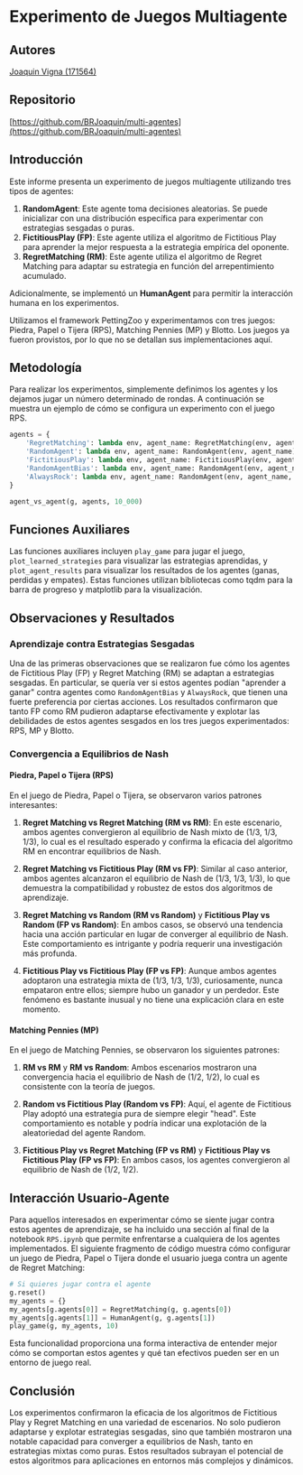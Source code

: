 # Experimento de Juegos Multiagente

## Autores

[Joaquin Vigna (171564)](https://github.com/BRJoaquin/)

## Repositorio

[https://github.com/BRJoaquin/multi-agentes](https://github.com/BRJoaquin/multi-agentes)

## Introducción

Este informe presenta un experimento de juegos multiagente utilizando tres tipos de agentes:

1. **RandomAgent**: Este agente toma decisiones aleatorias. Se puede inicializar con una distribución específica para experimentar con estrategias sesgadas o puras.
2. **FictitiousPlay (FP)**: Este agente utiliza el algoritmo de Fictitious Play para aprender la mejor respuesta a la estrategia empírica del oponente.
3. **RegretMatching (RM)**: Este agente utiliza el algoritmo de Regret Matching para adaptar su estrategia en función del arrepentimiento acumulado.

Adicionalmente, se implementó un **HumanAgent** para permitir la interacción humana en los experimentos.

Utilizamos el framework PettingZoo y experimentamos con tres juegos: Piedra, Papel o Tijera (RPS), Matching Pennies (MP) y Blotto. Los juegos ya fueron provistos, por lo que no se detallan sus implementaciones aquí.

## Metodología

Para realizar los experimentos, simplemente definimos los agentes y los dejamos jugar un número determinado de rondas. A continuación se muestra un ejemplo de cómo se configura un experimento con el juego RPS.

```python
agents = {
    'RegretMatching': lambda env, agent_name: RegretMatching(env, agent_name),
    'RandomAgent': lambda env, agent_name: RandomAgent(env, agent_name),
    'FictitiousPlay': lambda env, agent_name: FictitiousPlay(env, agent_name),
    'RandomAgentBias': lambda env, agent_name: RandomAgent(env, agent_name, initial=[0.2, 0.2, 0.6]),
    'AlwaysRock': lambda env, agent_name: RandomAgent(env, agent_name, initial=[1, 0, 0]),
}

agent_vs_agent(g, agents, 10_000)
```

## Funciones Auxiliares
Las funciones auxiliares incluyen `play_game` para jugar el juego, `plot_learned_strategies` para visualizar las estrategias aprendidas, y `plot_agent_results` para visualizar los resultados de los agentes (ganas, perdidas y empates). 
Estas funciones utilizan bibliotecas como tqdm para la barra de progreso y matplotlib para la visualización.

## Observaciones y Resultados

### Aprendizaje contra Estrategias Sesgadas

Una de las primeras observaciones que se realizaron fue cómo los agentes de Fictitious Play (FP) y Regret Matching (RM) se adaptan a estrategias sesgadas. En particular, se quería ver si estos agentes podían "aprender a ganar" contra agentes como `RandomAgentBias` y `AlwaysRock`, que tienen una fuerte preferencia por ciertas acciones. Los resultados confirmaron que tanto FP como RM pudieron adaptarse efectivamente y explotar las debilidades de estos agentes sesgados en los tres juegos experimentados: RPS, MP y Blotto.

### Convergencia a Equilibrios de Nash

#### Piedra, Papel o Tijera (RPS)

En el juego de Piedra, Papel o Tijera, se observaron varios patrones interesantes:

1. **Regret Matching vs Regret Matching (RM vs RM)**: En este escenario, ambos agentes convergieron al equilibrio de Nash mixto de (1/3, 1/3, 1/3), lo cual es el resultado esperado y confirma la eficacia del algoritmo RM en encontrar equilibrios de Nash.

2. **Regret Matching vs Fictitious Play (RM vs FP)**: Similar al caso anterior, ambos agentes alcanzaron el equilibrio de Nash de (1/3, 1/3, 1/3), lo que demuestra la compatibilidad y robustez de estos dos algoritmos de aprendizaje.

3. **Regret Matching vs Random (RM vs Random)** y **Fictitious Play vs Random (FP vs Random)**: En ambos casos, se observó una tendencia hacia una acción particular en lugar de converger al equilibrio de Nash. Este comportamiento es intrigante y podría requerir una investigación más profunda.

4. **Fictitious Play vs Fictitious Play (FP vs FP)**: Aunque ambos agentes adoptaron una estrategia mixta de (1/3, 1/3, 1/3), curiosamente, nunca empataron entre ellos; siempre hubo un ganador y un perdedor. Este fenómeno es bastante inusual y no tiene una explicación clara en este momento.

#### Matching Pennies (MP)

En el juego de Matching Pennies, se observaron los siguientes patrones:

1. **RM vs RM** y **RM vs Random**: Ambos escenarios mostraron una convergencia hacia el equilibrio de Nash de (1/2, 1/2), lo cual es consistente con la teoría de juegos.

2. **Random vs Fictitious Play (Random vs FP)**: Aquí, el agente de Fictitious Play adoptó una estrategia pura de siempre elegir "head". Este comportamiento es notable y podría indicar una explotación de la aleatoriedad del agente Random.

3. **Fictitious Play vs Regret Matching (FP vs RM)** y **Fictitious Play vs Fictitious Play (FP vs FP)**: En ambos casos, los agentes convergieron al equilibrio de Nash de (1/2, 1/2).


## Interacción Usuario-Agente

Para aquellos interesados en experimentar cómo se siente jugar contra estos agentes de aprendizaje, se ha incluido una sección al final de la notebook `RPS.ipynb` que permite enfrentarse a cualquiera de los agentes implementados. El siguiente fragmento de código muestra cómo configurar un juego de Piedra, Papel o Tijera donde el usuario juega contra un agente de Regret Matching:

```python
# Si quieres jugar contra el agente
g.reset()
my_agents = {}
my_agents[g.agents[0]] = RegretMatching(g, g.agents[0])
my_agents[g.agents[1]] = HumanAgent(g, g.agents[1])
play_game(g, my_agents, 10)
```

Esta funcionalidad proporciona una forma interactiva de entender mejor cómo se comportan estos agentes y qué tan efectivos pueden ser en un entorno de juego real.



## Conclusión

Los experimentos confirmaron la eficacia de los algoritmos de Fictitious Play y Regret Matching en una variedad de escenarios. No solo pudieron adaptarse y explotar estrategias sesgadas, sino que también mostraron una notable capacidad para converger a equilibrios de Nash, tanto en estrategias mixtas como puras. Estos resultados subrayan el potencial de estos algoritmos para aplicaciones en entornos más complejos y dinámicos.
